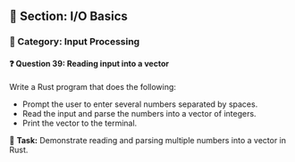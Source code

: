 ## 📘 Section: I/O Basics  
### 🔹 Category: Input Processing  
#### ❓ Question 39: Reading input into a vector

Write a Rust program that does the following:

- Prompt the user to enter several numbers separated by spaces.
- Read the input and parse the numbers into a vector of integers.
- Print the vector to the terminal.

🔧 **Task:** Demonstrate reading and parsing multiple numbers into a vector in Rust.
